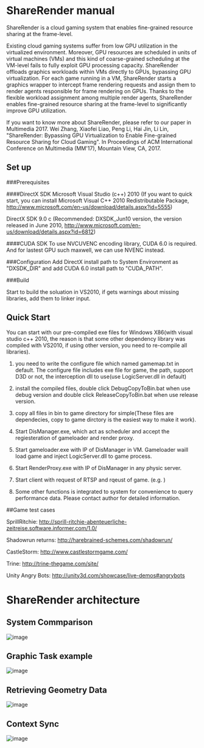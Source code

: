# ShareRender manual

ShareRender is a cloud gaming system that enables fine-grained resource sharing at the frame-level. 

Existing cloud gaming systems suffer from low GPU utilization in the virtualized environment. Moreover, GPU resources are scheduled in units of virtual machines (VMs) and this kind of coarse-grained scheduling at the VM-level fails to fully exploit GPU processing capacity. ShareRender offloads graphics workloads within VMs directly to GPUs, bypassing GPU virtualization. For each game running in a VM, ShareRender starts a graphics wrapper to intercept frame rendering requests and assign them to render agents responsible for frame rendering on GPUs. Thanks to the flexible workload assignment among multiple render agents, ShareRender enables fine-grained resource sharing at the frame-level to significantly improve GPU utilization.

If you want to know more about ShareRender, please refer to our paper in Multimedia 2017. Wei Zhang, Xiaofei Liao, Peng Li, Hai Jin, Li Lin, "ShareRender: Bypassing GPU Virtualization to Enable Fine-grained Resource Sharing for Cloud Gaming". In Proceedings of ACM International Conference on Multimedia (MM'17), Mountain View, CA, 2017.
 
## Set up

###Prerequisites

####DirectX SDK
Microsoft Visual Studio (c++) 2010 (If you want to quick start, you can install Microsoft Visual C++ 2010 Redistributable Package, http://www.microsoft.com/en-us/download/details.aspx?id=5555)

DirectX SDK 9.0 c (Recommended: DXSDK_Jun10 version, the version released in June 2010, http://www.microsoft.com/en-us/download/details.aspx?id=6812)

####CUDA SDK
To use NVCUVENC encoding library, CUDA 6.0 is required. And for lastest GPU such maxwell, we can use NVENC instead.

###Configuration
Add DirectX install path to System Environment as "DXSDK_DIR" and add CUDA 6.0 install path to "CUDA_PATH".

###Build

Start to build the soluation in VS2010, if gets warnings about missing libraries, add them to linker input.

## Quick Start

You can start with our pre-compiled exe files for Windows X86(with visual studio c++ 2010, the reason is that some other dependency library was compiled with VS2010, if using other version, 
you need to re-compile all libraries).

1. you need to write the configure file which named gamemap.txt in default. The configure file includes exe file for game, the path, support D3D or not, the interception dll to use(use LogicServer.dll in default)

2. install the compiled files, double click DebugCopyToBin.bat when use debug version and double click ReleaseCopyToBin.bat when use release version.

3. copy all files in bin to game directory for simple(These files are dependecies, copy to game dirctory is the easiest way to make it work).

4. Start DisManager.exe, which act as scheduler and accept the regiesteration of gameloader and render proxy.

5. Start gameloader.exe with IP of DisManager in VM. Gameloader waill load game and inject LogicServer.dll to game process.

6. Start RenderProxy.exe with IP of DisManager in any physic server.

7. Start client with request of RTSP and rqeust of game. (e.g. )

8. Some other functions is integrated to system for convenience to query performance data. Please contact author for detailed information.

##Game test cases


SprillRitchie: http://sprill-ritchie-abenteuerliche-zeitreise.software.informer.com/1.0/

Shadowrun returns: http://harebrained-schemes.com/shadowrun/

CastleStorm: http://www.castlestormgame.com/

Trine: http://trine-thegame.com/site/

Unity Angry Bots: http://unity3d.com/showcase/live-demos#angrybots

# ShareRender architecture

## System Commparison
![image](https://github.com/alanzw/sharerender/raw/master/pic/system-comparasion.png)

## Graphic Task example
![image](https://github.com/alanzw/sharerender/raw/master/pic/task-example.png)

## Retrieving Geometry Data
![image](https://github.com/alanzw/sharerender/raw/master/pic/retrieving-data.png)

## Context Sync
![image](https://github.com/alanzw/sharerender/raw/master/pic/context-sync.png)
